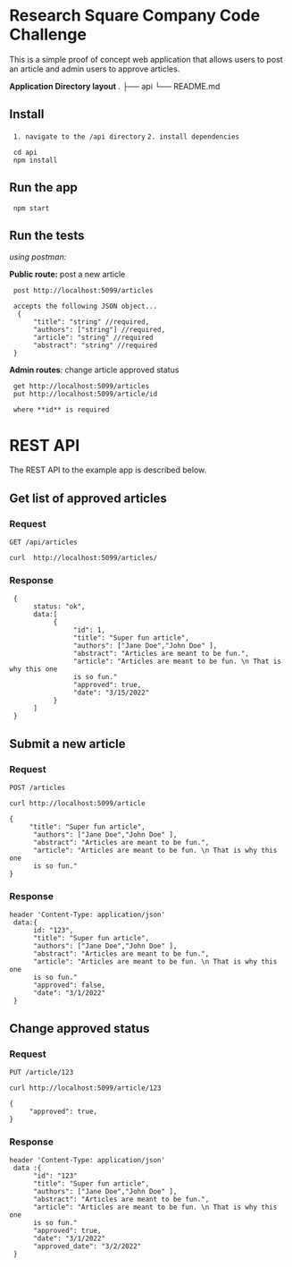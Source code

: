 # Research Square Company Code Challenge

This is a simple proof of concept web application that allows users to post an article and admin users to approve articles.

**Application Directory layout**
.
├── api
└── README.md

## Install

` 1. navigate to the /api directory`
`2. install dependencies`

     cd api
     npm install

## Run the app

     npm start

## Run the tests

_using postman:_

**Public route:** post a new article

     post http://localhost:5099/articles

     accepts the following JSON object...
      {
          "title": "string" //required,
          "authors": ["string"] //required,
          "article": "string" //required
          "abstract": "string" //required
     }

**Admin routes**: change article approved status

     get http://localhost:5099/articles
     put http://localhost:5099/article/id

     where **id** is required

# REST API

The REST API to the example app is described below.

## Get list of approved articles

### Request

`GET /api/articles`

    curl  http://localhost:5099/articles/

### Response

     {
          status: "ok",
          data:[
               {
                    "id": 1,
                    "title": "Super fun article",
                    "authors": ["Jane Doe","John Doe" ],
                    "abstract": "Articles are meant to be fun.",
                    "article": "Articles are meant to be fun. \n That is why this one
                    is so fun."
                    "approved": true,
                    "date": "3/15/2022"
               }
          ]
     }

## Submit a new article

### Request

`POST /articles`

    curl http://localhost:5099/article

    {
         "title": "Super fun article",
          "authors": ["Jane Doe","John Doe" ],
          "abstract": "Articles are meant to be fun.",
          "article": "Articles are meant to be fun. \n That is why this one
          is so fun."
    }

### Response

    header 'Content-Type: application/json'
     data:{
          id: "123",
          "title": "Super fun article",
          "authors": ["Jane Doe","John Doe" ],
          "abstract": "Articles are meant to be fun.",
          "article": "Articles are meant to be fun. \n That is why this one
          is so fun."
          "approved": false,
          "date": "3/1/2022"
     }

## Change approved status

### Request

`PUT /article/123`

    curl http://localhost:5099/article/123

    {
         "approved": true,
    }

### Response

    header 'Content-Type: application/json'
     data :{
          "id": "123"
          "title": "Super fun article",
          "authors": ["Jane Doe","John Doe" ],
          "abstract": "Articles are meant to be fun.",
          "article": "Articles are meant to be fun. \n That is why this one
          is so fun."
          "approved": true,
          "date": "3/1/2022"
          "approved_date": "3/2/2022"
     }
